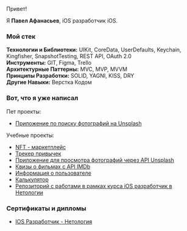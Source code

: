 Привет!

Я **Павел Афанасьев**, iOS разработчик iOS.

### Мой стек

**Технологии и Библиотеки:** UIKit, CoreData, UserDefaults, Keychain, Kingfisher, SnapshotTesting, REST API, OAuth 2.0  
**Инструменты:** GIT, Figma, Trello  
**Архитектурные Паттерны:** MVC, MVP, MVVM  
**Принципы Разработки:** SOLID, YAGNI, KISS, DRY  
**Другие Навыки:** Верстка Кодом  


### Вот, что я уже написал

Пет проекты:
- [Приложение по поиску фотографий на Unsplash](https://github.com/MickeyRU/PhotoAppWithUnsplash)

Учебные проекты:
- [NFT - маркетплейс](https://github.com/MickeyRU/iOS-FakeNFT-Group-3)
- [Трекер привычек](https://github.com/MickeyRU/Tracker/)
- [Приложение для просмотра фотографий через API Unsplash]([https://github.com/MickeyRU/UserInformationApp](https://github.com/MickeyRU/ImageFeed))
- [Квизы о фильмах с API IMDb](https://github.com/MickeyRU/MovieQuiz-ios)
- [Информация о пользователе](https://github.com/MickeyRU/UserInformationApp)
- [Калькулятор](https://github.com/MickeyRU/Calculator/)
- [Репозиторий с работами в рамках курса iOS разработчик в Нетологии](https://github.com/MickeyRU/ios-homeworks)
 

### Сертификаты и дипломы

- [IOS Разработчик - Нетология](https://github.com/MickeyRU/MickeyRU/blob/main/iOS.pdf)
